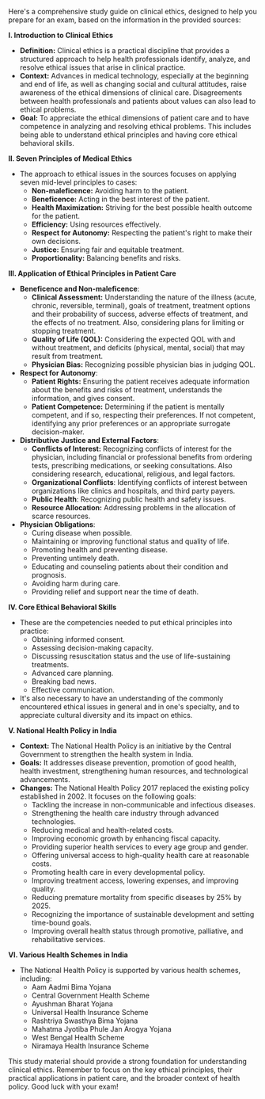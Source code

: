 Here's a comprehensive study guide on clinical ethics, designed to help you prepare for an exam, based on the information in the provided sources:

**I. Introduction to Clinical Ethics**
- **Definition:** Clinical ethics is a practical discipline that provides a structured approach to help health professionals identify, analyze, and resolve ethical issues that arise in clinical practice.
- **Context:** Advances in medical technology, especially at the beginning and end of life, as well as changing social and cultural attitudes, raise awareness of the ethical dimensions of clinical care. Disagreements between health professionals and patients about values can also lead to ethical problems.
- **Goal:** To appreciate the ethical dimensions of patient care and to have competence in analyzing and resolving ethical problems. This includes being able to understand ethical principles and having core ethical behavioral skills.

**II. Seven Principles of Medical Ethics**
- The approach to ethical issues in the sources focuses on applying seven mid-level principles to cases:
    - **Non-maleficence:** Avoiding harm to the patient.
    - **Beneficence:** Acting in the best interest of the patient.
    - **Health Maximization:** Striving for the best possible health outcome for the patient.
    - **Efficiency:** Using resources effectively.
    - **Respect for Autonomy:** Respecting the patient's right to make their own decisions.
    - **Justice:** Ensuring fair and equitable treatment.
    - **Proportionality:** Balancing benefits and risks.

**III. Application of Ethical Principles in Patient Care**
- **Beneficence and Non-maleficence**:
    - **Clinical Assessment:** Understanding the nature of the illness (acute, chronic, reversible, terminal), goals of treatment, treatment options and their probability of success, adverse effects of treatment, and the effects of no treatment. Also, considering plans for limiting or stopping treatment.
    - **Quality of Life (QOL):** Considering the expected QOL with and without treatment, and deficits (physical, mental, social) that may result from treatment.
    - **Physician Bias:** Recognizing possible physician bias in judging QOL.
- **Respect for Autonomy**:
    - **Patient Rights:** Ensuring the patient receives adequate information about the benefits and risks of treatment, understands the information, and gives consent.
    - **Patient Competence:** Determining if the patient is mentally competent, and if so, respecting their preferences. If not competent, identifying any prior preferences or an appropriate surrogate decision-maker.
- **Distributive Justice and External Factors**:
    - **Conflicts of Interest:** Recognizing conflicts of interest for the physician, including financial or professional benefits from ordering tests, prescribing medications, or seeking consultations. Also considering research, educational, religious, and legal factors.
    - **Organizational Conflicts**: Identifying conflicts of interest between organizations like clinics and hospitals, and third party payers.
    - **Public Health**: Recognizing public health and safety issues.
    - **Resource Allocation:** Addressing problems in the allocation of scarce resources.
- **Physician Obligations**:
    - Curing disease when possible.
    - Maintaining or improving functional status and quality of life.
    - Promoting health and preventing disease.
    - Preventing untimely death.
    - Educating and counseling patients about their condition and prognosis.
    - Avoiding harm during care.
    - Providing relief and support near the time of death.

**IV. Core Ethical Behavioral Skills**
- These are the competencies needed to put ethical principles into practice:
    - Obtaining informed consent.
    - Assessing decision-making capacity.
    - Discussing resuscitation status and the use of life-sustaining treatments.
    - Advanced care planning.
    - Breaking bad news.
    - Effective communication.
- It's also necessary to have an understanding of the commonly encountered ethical issues in general and in one's specialty, and to appreciate cultural diversity and its impact on ethics.

**V. National Health Policy in India**
- **Context:** The National Health Policy is an initiative by the Central Government to strengthen the health system in India.
- **Goals:** It addresses disease prevention, promotion of good health, health investment, strengthening human resources, and technological advancements.
- **Changes:** The National Health Policy 2017 replaced the existing policy established in 2002. It focuses on the following goals:
    - Tackling the increase in non-communicable and infectious diseases.
    - Strengthening the health care industry through advanced technologies.
    - Reducing medical and health-related costs.
    - Improving economic growth by enhancing fiscal capacity.
    - Providing superior health services to every age group and gender.
    - Offering universal access to high-quality health care at reasonable costs.
    - Promoting health care in every developmental policy.
    - Improving treatment access, lowering expenses, and improving quality.
    - Reducing premature mortality from specific diseases by 25% by 2025.
    - Recognizing the importance of sustainable development and setting time-bound goals.
    - Improving overall health status through promotive, palliative, and rehabilitative services.

**VI. Various Health Schemes in India**
- The National Health Policy is supported by various health schemes, including:
    - Aam Aadmi Bima Yojana
    - Central Government Health Scheme
    - Ayushman Bharat Yojana
    - Universal Health Insurance Scheme
    - Rashtriya Swasthya Bima Yojana
    - Mahatma Jyotiba Phule Jan Arogya Yojana
    - West Bengal Health Scheme
    - Niramaya Health Insurance Scheme

This study material should provide a strong foundation for understanding clinical ethics. Remember to focus on the key ethical principles, their practical applications in patient care, and the broader context of health policy. Good luck with your exam!